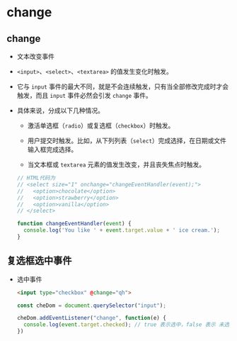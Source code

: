 # change

## change

  - 文本改变事件

  - `<input>`、`<select>`、`<textarea>` 的值发生变化时触发。

  - 它与 `input` 事件的最大不同，就是不会连续触发，只有当全部修改完成时才会触发，而且 `input` 事件必然会引发 `change` 事件。

  - 具体来说，分成以下几种情况。

      - 激活单选框（`radio`）或复选框（`checkbox`）时触发。

      - 用户提交时触发。比如，从下列列表（`select`）完成选择，在日期或文件输入框完成选择。

      - 当文本框或 `textarea` 元素的值发生改变，并且丧失焦点时触发。

    ```javascript
    // HTML代码为
    // <select size="1" onchange="changeEventHandler(event);">
    //   <option>chocolate</option>
    //   <option>strawberry</option>
    //   <option>vanilla</option>
    // </select>

    function changeEventHandler(event) {
      console.log('You like ' + event.target.value + ' ice cream.');
    }
    ```

## 复选框选中事件

  - 选中事件

    ```html
    <input type="checkbox" @change="qh">
    ```

    ```javascript
    const cheDom = document.querySelector("input");

    cheDom.addEventListener("change", function(e) {
      console.log(event.target.checked); // true 表示选中，false 表示 未选中
    })
    ```
